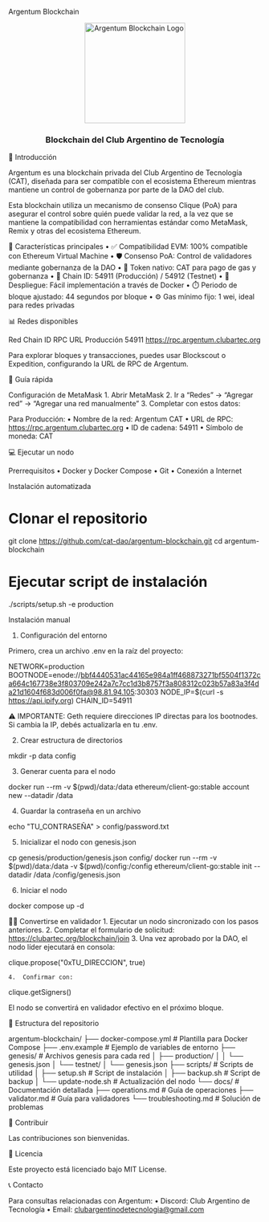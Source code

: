 Argentum Blockchain

<div align="center">
    <img src="https://clubartec.org/_next/image?url=%2Fapi%2Fimage-proxy%3Furl%3Dhttps%253A%252F%252Fprod-files-secure.s3.us-west-2.amazonaws.com%252F6f8f785a-ee3d-4a4c-a487-c2683f8c0f52%252F0dc2cd51-67d6-46e1-b27d-dce7f24c1ac3%252Fargentum.jpg&w=384&q=75" alt="Argentum Blockchain Logo" width="200"/>
    <h3>Blockchain del Club Argentino de Tecnología</h3>
</div>


🌟 Introducción

Argentum es una blockchain privada del Club Argentino de Tecnología (CAT), diseñada para ser compatible con el ecosistema Ethereum mientras mantiene un control de gobernanza por parte de la DAO del club.

Esta blockchain utiliza un mecanismo de consenso Clique (PoA) para asegurar el control sobre quién puede validar la red, a la vez que se mantiene la compatibilidad con herramientas estándar como MetaMask, Remix y otras del ecosistema Ethereum.

🔑 Características principales
	•	✅ Compatibilidad EVM: 100% compatible con Ethereum Virtual Machine
	•	🛡️ Consenso PoA: Control de validadores mediante gobernanza de la DAO
	•	🔄 Token nativo: CAT para pago de gas y gobernanza
	•	🔗 Chain ID: 54911 (Producción) / 54912 (Testnet)
	•	🚀 Despliegue: Fácil implementación a través de Docker
	•	⏱️ Periodo de bloque ajustado: 44 segundos por bloque
	•	⚙️ Gas mínimo fijo: 1 wei, ideal para redes privadas

📊 Redes disponibles

Red	Chain ID	RPC URL
Producción	54911	https://rpc.argentum.clubartec.org

Para explorar bloques y transacciones, puedes usar Blockscout o Expedition, configurando la URL de RPC de Argentum.

🚀 Guía rápida

Configuración de MetaMask
	1.	Abrir MetaMask
	2.	Ir a “Redes” → “Agregar red” → “Agregar una red manualmente”
	3.	Completar con estos datos:

Para Producción:
	•	Nombre de la red: Argentum CAT
	•	URL de RPC: https://rpc.argentum.clubartec.org
	•	ID de cadena: 54911
	•	Símbolo de moneda: CAT

💻 Ejecutar un nodo

Prerrequisitos
	•	Docker y Docker Compose
	•	Git
	•	Conexión a Internet

Instalación automatizada

# Clonar el repositorio
git clone https://github.com/cat-dao/argentum-blockchain.git
cd argentum-blockchain

# Ejecutar script de instalación
./scripts/setup.sh -e production

Instalación manual

1. Configuración del entorno

Primero, crea un archivo .env en la raíz del proyecto:

NETWORK=production
BOOTNODE=enode://bbf4440531ac44165e984a1ff468873271bf5504f1372ca664c167738e3f803709e242a7c7cc1d3b8757f3a808312c023b57a83a3f4da21d1604f683d006f0fa@98.81.94.105:30303
NODE_IP=$(curl -s https://api.ipify.org)
CHAIN_ID=54911

⚠️ IMPORTANTE: Geth requiere direcciones IP directas para los bootnodes. Si cambia la IP, debés actualizarla en tu .env.

2. Crear estructura de directorios

mkdir -p data config

3. Generar cuenta para el nodo

docker run --rm -v $(pwd)/data:/data ethereum/client-go:stable account new --datadir /data

4. Guardar la contraseña en un archivo

echo "TU_CONTRASEÑA" > config/password.txt

5. Inicializar el nodo con genesis.json

cp genesis/production/genesis.json config/
docker run --rm -v $(pwd)/data:/data -v $(pwd)/config:/config ethereum/client-go:stable init --datadir /data /config/genesis.json

6. Iniciar el nodo

docker compose up -d

🧑‍⚖️ Convertirse en validador
	1.	Ejecutar un nodo sincronizado con los pasos anteriores.
	2.	Completar el formulario de solicitud: https://clubartec.org/blockchain/join
	3.	Una vez aprobado por la DAO, el nodo líder ejecutará en consola:

clique.propose("0xTU_DIRECCION", true)

	4.	Confirmar con:

clique.getSigners()

El nodo se convertirá en validador efectivo en el próximo bloque.

📝 Estructura del repositorio

argentum-blockchain/
  ├── docker-compose.yml       # Plantilla para Docker Compose
  ├── .env.example             # Ejemplo de variables de entorno
  ├── genesis/                 # Archivos genesis para cada red
  │   ├── production/
  │   │   └── genesis.json
  │   └── testnet/
  │       └── genesis.json
  ├── scripts/                 # Scripts de utilidad
  │   ├── setup.sh             # Script de instalación
  │   ├── backup.sh            # Script de backup
  │   └── update-node.sh       # Actualización del nodo
  └── docs/                    # Documentación detallada
      ├── operations.md        # Guía de operaciones
      ├── validator.md         # Guía para validadores
      └── troubleshooting.md   # Solución de problemas

🤝 Contribuir

Las contribuciones son bienvenidas.

📄 Licencia

Este proyecto está licenciado bajo MIT License.

📞 Contacto

Para consultas relacionadas con Argentum:
	•	Discord: Club Argentino de Tecnología
	•	Email: clubargentinodetecnologia@gmail.com